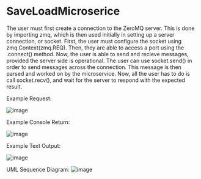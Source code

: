 # SaveLoadMicroserice

The user must first create a connection to the ZeroMQ server. This is done by
importing zmq, which is then used initially in setting up a server connection,
or socket. First, the user must configure the socket using zmq.Context(zmq.REQ).
Then, they are able to access a port using the .connect() method. Now, the user
is able to send and recieve messages, provided the server side is operational.
The user can use socket.send() in order to send messages across the connection.
This message is then parsed and worked on by the microservice. Now, all the user
has to do is call socket.recv(), and wait for the server to respond with the 
expected result.

Example Request:

![image](https://github.com/LoganM26/SaveLoadMicroserice/assets/148154868/ecf6f5d8-b09d-4de4-88bf-15352f43cab3)


Example Console Return:

![image](https://github.com/LoganM26/SaveLoadMicroserice/assets/148154868/1758588d-9919-4133-9e1d-6fcd2b762056)


Example Text Output:

![image](https://github.com/LoganM26/SaveLoadMicroserice/assets/148154868/97fe441a-4730-49d4-b352-1cde072db37e)

UML Sequence Diagram:
![image](https://github.com/LoganM26/SaveLoadMicroservice/assets/148154868/ded92d38-ca99-4836-9a0f-35e6bf2f1cca)
